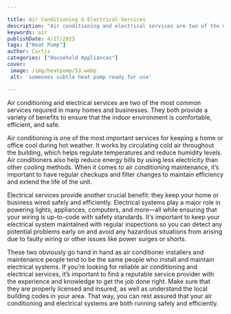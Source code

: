 ```yaml
---

title: Air Conditioning & Electrical Services
description: "Air conditioning and electrical services are two of the most common services required in many homes and businesses. They both prov...get more detail"
keywords: air
publishDate: 4/27/2023
tags: ["Heat Pump"]
author: Curtis
categories: ["Household Appliances"]
cover: 
 image: /img/heatpump/53.webp
 alt: 'someones subtle heat pump ready for use'

---
```


Air conditioning and electrical services are two of the most common services required in many homes and businesses. They both provide a variety of benefits to ensure that the indoor environment is comfortable, efficient, and safe.

Air conditioning is one of the most important services for keeping a home or office cool during hot weather. It works by circulating cold air throughout the building, which helps regulate temperatures and reduce humidity levels. Air conditioners also help reduce energy bills by using less electricity than other cooling methods. When it comes to air conditioning maintenance, it’s important to have regular checkups and filter changes to maintain efficiency and extend the life of the unit.

Electrical services provide another crucial benefit: they keep your home or business wired safely and efficiently. Electrical systems play a major role in powering lights, appliances, computers, and more—all while ensuring that your wiring is up-to-code with safety standards. It’s important to keep your electrical system maintained with regular inspections so you can detect any potential problems early on and avoid any hazardous situations from arising due to faulty wiring or other issues like power surges or shorts.

These two obviously go hand in hand as air conditioner installers and maintenance people tend to be the same people who install and maintain electrical systems. If you’re looking for reliable air conditioning and electrical services, it’s important to find a reputable service provider with the experience and knowledge to get the job done right. Make sure that they are properly licensed and insured, as well as understand the local building codes in your area. That way, you can rest assured that your air conditioning and electrical systems are both running safely and efficiently.
